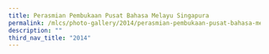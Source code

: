 ```yaml
---
title: Perasmian Pembukaan Pusat Bahasa Melayu Singapura
permalink: /mlcs/photo-gallery/2014/perasmian-pembukaan-pusat-bahasa-melayu-singapura/
description: ""
third_nav_title: "2014"
---
```

